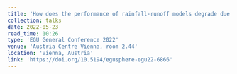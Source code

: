 ```yaml
---
title: 'How does the performance of rainfall-runoff models degrade due to multi-annual drought? A large-sample, multi-model study.'
collection: talks
date: 2022-05-23
read_time: 10:26
type: 'EGU General Conference 2022'
venue: 'Austria Centre Vienna, room 2.44'
location: 'Vienna, Austria'
link: 'https://doi.org/10.5194/egusphere-egu22-6866'
---
```

